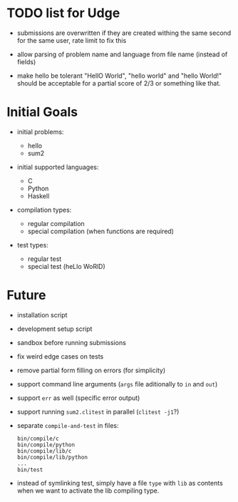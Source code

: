 TODO list for Udge
==================

* submissions are overwritten if they are created withing the same second for the same user, rate limit to fix this

* allow parsing of problem name and language from file name (instead of fields)

* make hello be tolerant "HellO World", "hello world" and "hello World!"
  should be acceptable for a partial score of 2/3 or something like that.

Initial Goals
=============

* initial problems:
	- hello
	- sum2

* initial supported languages:
	- C
	- Python
	- Haskell

* compilation types:
	- regular compilation
	- special compilation (when functions are required)

* test types:
	- regular test
	- special test (heLlo WoRlD)


Future
======

* installation script

* development setup script

* sandbox before running submissions

* fix weird edge cases on tests

* remove partial form filling on errors (for simplicity)

* support command line arguments (`args` file aditionally to `in` and `out`)

* support `err` as well (specific error output)

* support running `sum2.clitest` in parallel (`clitest -j1`?)

* separate `compile-and-test` in files:

	```
	bin/compile/c
	bin/compile/python
	bin/compile/lib/c
	bin/compile/lib/python
	...
	bin/test
	```

* instead of symlinking test, simply have a file `type` with `lib` as contents
  when we want to activate the lib compiling type.
